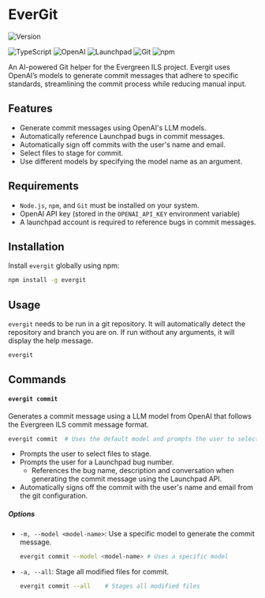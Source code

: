 # EverGit

![Version](https://img.shields.io/badge/version-0.1.2-blue)

![TypeScript](https://img.shields.io/badge/typescript-007ACC?style=for-the-badge&logo=typescript&logoColor=white)
![OpenAI](https://img.shields.io/badge/OpenAI-00A79D?style=for-the-badge&logo=openai&logoColor=white)
![Launchpad](https://img.shields.io/badge/Launchpad-F8C300?style=for-the-badge&logo=launchpad&logoColor=black)
![Git](https://img.shields.io/badge/Git-F05032?style=for-the-badge&logo=git&logoColor=white)
![npm](https://img.shields.io/badge/npm-CB3837?style=for-the-badge&logo=npm&logoColor=white)

An AI-powered Git helper for the Evergreen ILS project. Evergit uses OpenAI’s models to generate commit messages that adhere to specific standards, streamlining the commit process while reducing manual input.

## Features

-   Generate commit messages using OpenAI's LLM models.
-   Automatically reference Launchpad bugs in commit messages.
-   Automatically sign off commits with the user's name and email.
-   Select files to stage for commit.
-   Use different models by specifying the model name as an argument.

## Requirements

-   `Node.js`, `npm`, and `Git` must be installed on your system.
-   OpenAI API key (stored in the `OPENAI_API_KEY` environment variable)
-   A launchpad account is required to reference bugs in commit messages.

## Installation

Install `evergit` globally using npm:

```bash
npm install -g evergit
```

## Usage

`evergit` needs to be run in a git repository. It will automatically detect the repository and branch you are on. If run without any arguments, it will display the help message.

```bash
evergit
```

## Commands

#### `evergit commit`

Generates a commit message using a LLM model from OpenAI that follows the Evergreen ILS commit message format.

```bash
evergit commit  # Uses the default model and prompts the user to select files to stage
```

-   Prompts the user to select files to stage.
-   Prompts the user for a Launchpad bug number.
    -   References the bug name, description and conversation when generating the commit message using the Launchpad API.
-   Automatically signs off the commit with the user's name and email from the git configuration.

##### Options

-   `-m, --model <model-name>`: Use a specific model to generate the commit message.

    ```bash
    evergit commit --model <model-name> # Uses a specific model
    ```

-   `-a, --all`: Stage all modified files for commit.

    ```bash
    evergit commit --all    # Stages all modified files
    ```
